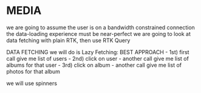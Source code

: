 # MEDIA

we are going to assume the user is on a bandwidth constrained connection
the data-loading experience must be near-perfect
we are going to look at data fetching with plain RTK, then use RTK Query

DATA FETCHING we will do is
Lazy Fetching: BEST APPROACH - 1st) first call give me list of users - 2nd) click on user - another call give me list of albums for that user - 3rd) click on album - another call give me list of photos for that album

we will use spinners
